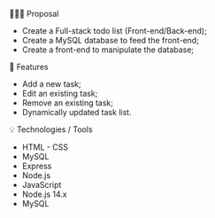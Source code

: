 👨🏼‍💻 Proposal
- Create a Full-stack todo list (Front-end/Back-end);
- Create a MySQL database to feed the front-end;
- Create a front-end to manipulate the database;

📝 Features
- Add a new task;
- Edit an existing task;
- Remove an existing task;
- Dynamically updated task list.

💡 Technologies / Tools 
- HTML - CSS
- MySQL
- Express
- Node.js
- JavaScript
- Node.js 14.x
- MySQL
